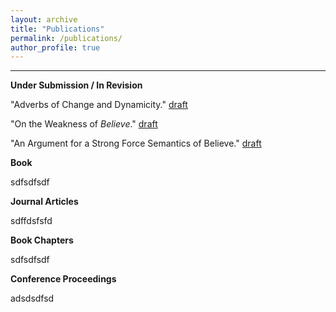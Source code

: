 ```yaml
---
layout: archive
title: "Publications"
permalink: /publications/
author_profile: true
---
```

------
**Under Submission / In Revision**

"Adverbs of Change and Dynamicity." [draft](/files/adverbs_of_change_and_dynamicity.pdf)

"On the Weakness of *Believe*." [draft](/files/ontheweaknessofbelieve.pdf)

"An Argument for a Strong Force Semantics of Believe." [draft](/files/li_squib.pdf)

**Book**

sdfsdfsdf

**Journal Articles**

sdffdsfsfd

**Book Chapters**

sdfsdfsdf

**Conference Proceedings**

adsdsdfsd

